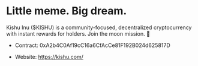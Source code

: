# Little meme. Big dream.

Kishu Inu ($KISHU) is a community-focused, decentralized cryptocurrency with instant rewards for holders. Join the moon mission. 🐶

- Contract:
0xA2b4C0Af19cC16a6CfAcCe81F192B024d625817D

- Website: https://kishu.com/
